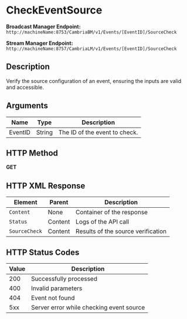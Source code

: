 # CheckEventSource

**Broadcast Manager Endpoint:**  
`http://machineName:8753/CambriaBM/v1/Events/[EventID]/SourceCheck`

**Stream Manager Endpoint:**  
`http://machineName:8757/CambriaLM/v1/Events/[EventID]/SourceCheck`

## Description
Verify the source configuration of an event, ensuring the inputs are valid and accessible.

## Arguments

| Name    | Type   | Description                     |
|---------|--------|---------------------------------|
| EventID | String | The ID of the event to check. |

## HTTP Method
**GET**

## HTTP XML Response

| Element       | Parent   | Description                                    |
|---------------|----------|------------------------------------------------|
| `Content`     | None     | Container of the response                     |
| `Status`      | Content  | Logs of the API call                          |
| `SourceCheck` | Content  | Results of the source verification            |

## HTTP Status Codes

| Value | Description                                            |
|-------|--------------------------------------------------------|
| 200   | Successfully processed                                 |
| 400   | Invalid parameters                                     |
| 404   | Event not found                                        |
| 5xx   | Server error while checking event source               |
